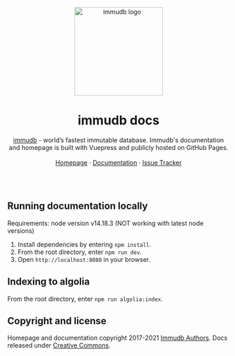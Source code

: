 <p align="center">
    <a href="https://codenotary.io/technologies/immudb">
        <img src="https://docs.immudb.io/mascot.png" alt="immudb logo" width=200>
    </a>
</p>

<h1 align="center">immudb docs</h1>
    
<p align="center">
    <a href="https://immudb.io">immudb</a> - world’s fastest immutable database. Immudb's documentation and homepage is built with Vuepress and publicly hosted on GitHub Pages. 
    <br/>
    <br/>
    <a href="https://codenotary.io/technologies/immudb">Homepage</a>
    ·
    <a href="https://docs.immudb.io/">Documentation</a>
    ·
    <a href="https://github.com/codenotary/immudb/issues">Issue Tracker</a>
</p>

<br/>
<br/>

## Running documentation locally

Requirements: node version v14.18.3 (NOT working with latest node versions)


1. Install dependencies by entering `npm install`.
2. From the root directory, enter `npm run dev`.
3. Open `http://localhost:8080` in your browser.

## Indexing to algolia

From the root directory, enter `npm run algolia:index`.

## Copyright and license

Homepage and documentation copyright 2017-2021 [Immudb Authors](https://github.com/codenotary/immudb/graphs/contributors). 
Docs released under [Creative Commons](https://github.com/codenotary/immudb.io/blob/master/LICENSE).
